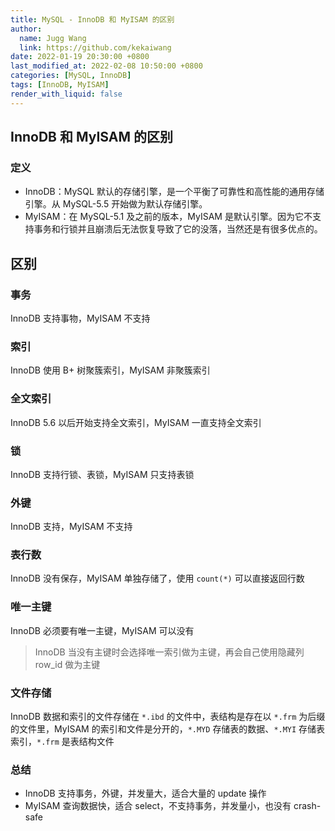 ```yaml
---
title: MySQL - InnoDB 和 MyISAM 的区别
author:
  name: Jugg Wang
  link: https://github.com/kekaiwang
date: 2022-01-19 20:30:00 +0800
last_modified_at: 2022-02-08 10:50:00 +0800
categories: [MySQL, InnoDB]
tags: [InnoDB, MyISAM]
render_with_liquid: false
---
```


## InnoDB 和 MyISAM 的区别

### 定义

- InnoDB：MySQL 默认的存储引擎，是一个平衡了可靠性和高性能的通用存储引擎。从 MySQL-5.5 开始做为默认存储引擎。
- MyISAM：在 MySQL-5.1 及之前的版本，MyISAM 是默认引擎。因为它不支持事务和行锁并且崩溃后无法恢复导致了它的没落，当然还是有很多优点的。

## 区别

### 事务

InnoDB 支持事物，MyISAM 不支持

### 索引

InnoDB 使用 B+ 树聚簇索引，MyISAM 非聚簇索引

### 全文索引

InnoDB 5.6 以后开始支持全文索引，MyISAM 一直支持全文索引

### 锁

InnoDB 支持行锁、表锁，MyISAM 只支持表锁

### 外键

InnoDB 支持，MyISAM 不支持

### 表行数

InnoDB 没有保存，MyISAM 单独存储了，使用 `count(*)` 可以直接返回行数

### 唯一主键

InnoDB 必须要有唯一主键，MyISAM 可以没有

> InnoDB 当没有主键时会选择唯一索引做为主键，再会自己使用隐藏列 row_id 做为主键

### 文件存储

InnoDB 数据和索引的文件存储在 `*.ibd` 的文件中，表结构是存在以 `*.frm` 为后缀的文件里，MyISAM 的索引和文件是分开的，`*.MYD` 存储表的数据、`*.MYI` 存储表索引，`*.frm` 是表结构文件

### 总结

- InnoDB 支持事务，外键，并发量大，适合大量的 update 操作
- MyISAM 查询数据快，适合 select，不支持事务，并发量小，也没有 crash-safe
